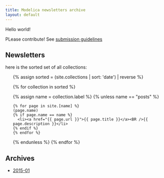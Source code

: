 ```yaml
---
title: Modelica newsletters archive
layout: default
---
```


Hello world!

PLease contribute! See [submission guidelines](sg.html)


## Newsletters
here is the sorted set of all collections:

  
  <section>
    <ul> 
{% assign sorted = (site.collections | sort: 'date') | reverse %}
         
{% for collection in sorted %}

  {% assign name = collection.label %}
  {% unless name == "posts" %}
      
    {% for page in site.[name] %}
    (page.name)
    {% if page.name == name %}
      <li><a href="{{ page.url }}">{{ page.title }}</a><BR />{{ page.description }}</li>
    {% endif %}
    {% endfor %}
{% endunless %}
{% endfor %}    
    </ul>
  </section>


## Archives

* [2015-01](archives/2015-01.html)
